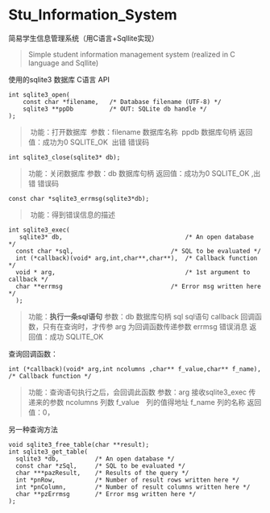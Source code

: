 # Stu_Information_System
简易学生信息管理系统（用C语言+Sqllite实现）
> Simple student information management system (realized in C language and Sqllite)

使用的sqlite3 数据库 C语言 API 
    

```
int sqlite3_open(
    const char *filename,   /* Database filename (UTF-8) */
    sqlite3 **ppDb          /* OUT: SQLite db handle */
);
```

> ​    功能：打开数据库
> ​    参数：filename  数据库名称
> ​               ppdb      数据库句柄
> ​    返回值：成功为0 SQLITE_OK 
> ​				  出错 错误码

	int sqlite3_close(sqlite3* db);

> 功能：关闭数据库
> 参数：db    数据库句柄
> 返回值：成功为0 SQLITE_OK ,出错 错误码 

```
const char *sqlite3_errmsg(sqlite3*db);
```

> ​    功能：得到错误信息的描述

```
int sqlite3_exec(
   sqlite3* db,                                  /* An open database */
  const char *sql,                           /* SQL to be evaluated */
  int (*callback)(void* arg,int,char**,char**),  /* Callback function */
  void * arg,                                    /* 1st argument to callback */
  char **errmsg                              /* Error msg written here */
  );
```

>  功能：**执行一条sql语句**
>   参数：db  数据库句柄
>              sql sql语句
>              callback  回调函数，只有在查询时，才传参
>              arg      为回调函数传递参数
>              errmsg  错误消息
>   返回值：成功 SQLITE_OK

查询回调函数：

```
int (*callback)(void* arg,int ncolumns ,char** f_value,char** f_name),  /* Callback function */
```

> 功能：查询语句执行之后，会回调此函数
> 参数：arg   接收sqlite3_exec 传递来的参数
>       ncolumns 列数
>       f_value　列的值得地址
>       f_name   列的名称
> 返回值：0，

另一种查询方法

```
void sqlite3_free_table(char **result);
int sqlite3_get_table(
  sqlite3 *db,          /* An open database */
  const char *zSql,     /* SQL to be evaluated */
  char ***pazResult,    /* Results of the query */
  int *pnRow,           /* Number of result rows written here */
  int *pnColumn,        /* Number of result columns written here */
  char **pzErrmsg       /* Error msg written here */
);
```
